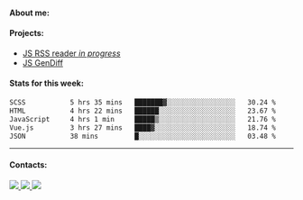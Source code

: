 #### About me:

#### Projects:
- [JS RSS reader *in progress*](https://github.com/GKoil/frontend-project-lvl3)
- [JS GenDiff](https://github.com/GKoil/GenDiff)

#### Stats for this week:
<!--START_SECTION:waka-->

```txt
SCSS           5 hrs 35 mins   ███████▓░░░░░░░░░░░░░░░░░   30.24 %
HTML           4 hrs 22 mins   ██████░░░░░░░░░░░░░░░░░░░   23.67 %
JavaScript     4 hrs 1 min     █████▒░░░░░░░░░░░░░░░░░░░   21.76 %
Vue.js         3 hrs 27 mins   ████▓░░░░░░░░░░░░░░░░░░░░   18.74 %
JSON           38 mins         █░░░░░░░░░░░░░░░░░░░░░░░░   03.48 %
```

<!--END_SECTION:waka-->
---
#### Contacts:

<a target='_blank' title='LinkedIn' href="https://www.linkedin.com/in/gkoil/">
  <img src="https://img.shields.io/badge/LinkedIn-0077B5?style=for-the-badge&logo=linkedin&logoColor=white" />
</a>
<a target='_blank' title='Telegram' href="https://t.me/gkoil">
  <img src="https://img.shields.io/badge/Telegram-2CA5E0?style=for-the-badge&logo=telegram&logoColor=white" />
</a>
<a target='_blank' title='Gmail' href="mailto: gk.grigorev@gmail.com">
  <img src="https://img.shields.io/badge/Gmail-D14836?style=for-the-badge&logo=gmail&logoColor=white" />
</a>

